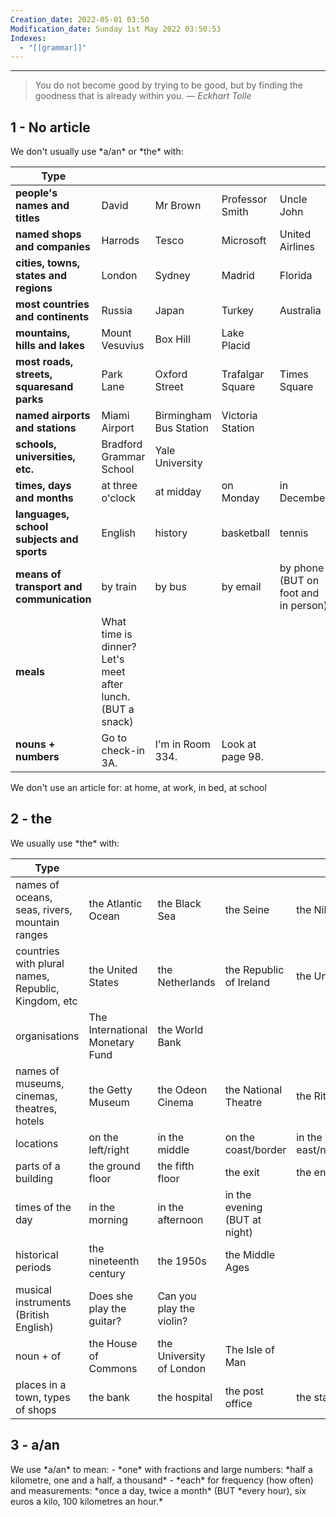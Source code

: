 ```yaml
---
Creation_date: 2022-05-01 03:50
Modification_date: Sunday 1st May 2022 03:50:53
Indexes:
  - "[[grammar]]"
---
```


----


> You do not become good by trying to be good, but by finding the goodness that is already within you.
> — <cite>Eckhart Tolle</cite>


<h2>1 - No article</h2>
We don't usually use *a/an* or *the* with:

| Type                                      |                                                            |                        |                  |                                      |     |
| ----------------------------------------- | ---------------------------------------------------------- | ---------------------- | ---------------- | ------------------------------------ | --- |
| **people's names and titles**             | David                                                      | Mr Brown               | Professor Smith  | Uncle John                           |     |
| **named shops and companies**             | Harrods                                                    | Tesco                  | Microsoft        | United Airlines                      |     |
| **cities, towns, states and regions**     | London                                                     | Sydney                 | Madrid           | Florida                              |     |
| **most countries and continents**         | Russia                                                     | Japan                  | Turkey           | Australia                            |     |
| **mountains, hills and lakes**            | Mount Vesuvius                                             | Box Hill               | Lake Placid      |                                      |     |
| **most roads, streets, squaresand parks** | Park Lane                                                  | Oxford Street          | Trafalgar Square | Times Square                         |     |
| **named airports and stations**           | Miami Airport                                              | Birmingham Bus Station | Victoria Station |                                      |     |
| **schools, universities, etc.**           | Bradford Grammar School                                    | Yale University        |                  |                                      |     |
| **times, days and months**                | at three o'clock                                           | at midday              | on Monday        | in December                          |     |
| **languages, school subjects and sports** | English                                                    | history                | basketball       | tennis                               |     |
| **means of transport and communication**  | by train                                                   | by bus                 | by email         | by phone (BUT on foot and in person) |     |
| **meals**                                 | What time is dinner? Let's meet after lunch. (BUT a snack) |                        |                  |                                      |     |
| **nouns + numbers**                       | Go to check-in 3A.                                         | I'm in Room 334.       | Look at page 98. |                                      |     |

We don't use an article for: at home, at work, in bed, at school
<h2>2 - the</h2>
We usually use *the* with:

| Type                                                |                                 |                          |                               |                              |
| --------------------------------------------------- | ------------------------------- | ------------------------ | ----------------------------- | ---------------------------- |
| names of oceans, seas, rivers, mountain ranges      | the Atlantic Ocean              | the Black Sea            | the Seine                     | the Nile                     |
| countries with plural names, Republic, Kingdom, etc | the United States               | the Netherlands          | the Republic of Ireland       | the United Kingdom           |
| organisations                                       | The International Monetary Fund | the World Bank           |                               |                              |
| names of museums, cinemas, theatres, hotels         | the Getty Museum                | the Odeon Cinema         | the National Theatre          | the Ritz Hotel               |
| locations                                           | on the left/right               | in the middle            | on the coast/border           | in the east/north/south/west |
| parts of a building                                 | the ground floor                | the fifth floor          | the exit                      | the entrance                 |
| times of the day                                    | in the morning                  | in the afternoon         | in the evening (BUT at night) |                              |
| historical periods                                  | the nineteenth century          | the 1950s                | the Middle Ages               |                              |
| musical instruments (British English)               | Does she play the guitar?       | Can you play the violin? |                               |                              |
| noun + of                                           | the House of Commons            | the University of London | The Isle of Man               |                              |
| places in a town, types of shops                    | the bank                        | the hospital             | the post office               | the station                  |                                                    |                                 |                          |                               |                              |
<h2>3 - a/an</h2>
We use *a/an* to mean:
- *one* with fractions and large numbers: *half a kilometre, one and a half, a thousand*
- *each* for frequency (how often) and measurements: *once a day, twice a month* (BUT *every
hour), six euros a kilo, 100 kilometres an hour.*